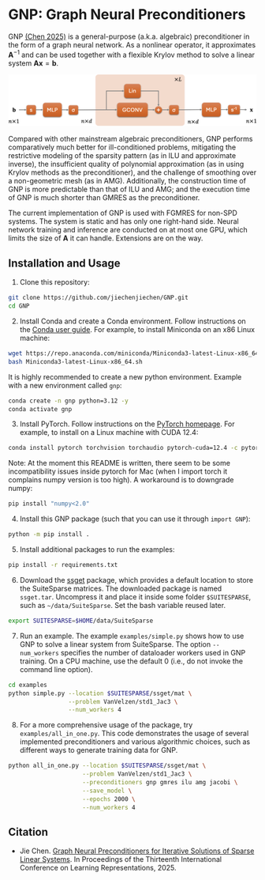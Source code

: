 # GNP: Graph Neural Preconditioners

GNP [(Chen 2025)](#Chen2025) is a general-purpose (a.k.a. algebraic) preconditioner in the form of a graph neural network. As a nonlinear operator, it approximates $\mathbf{A}^{-1}$ and can be used together with a flexible Krylov method to solve a linear system $\mathbf{A}\mathbf{x}=\mathbf{b}$.

![GNP architecture](figures/architecture.png)

Compared with other mainstream algebraic preconditioners, GNP performs comparatively much better for ill-conditioned problems, mitigating the restrictive modeling of the sparsity pattern (as in ILU and approximate inverse), the insufficient quality of polynomial approximation (as in using Krylov methods as the preconditioner), and the challenge of smoothing over a non-geometric mesh (as in AMG). Additionally, the construction time of GNP is more predictable than that of ILU and AMG; and the execution time of GNP is much shorter than GMRES as the preconditioner.

The current implementation of GNP is used with FGMRES for non-SPD systems. The system is static and has only one right-hand side. Neural network training and inference are conducted on at most one GPU, which limits the size of $\mathbf{A}$ it can handle. Extensions are on the way.

## Installation and Usage

1. Clone this repository:

```bash
git clone https://github.com/jiechenjiechen/GNP.git
cd GNP
```

2. Install Conda and create a Conda environment. Follow instructions on the [Conda user guide](https://docs.conda.io/projects/conda/en/latest/user-guide/install/index.html). For example, to install Miniconda on an x86 Linux machine:

```bash
wget https://repo.anaconda.com/miniconda/Miniconda3-latest-Linux-x86_64.sh
bash Miniconda3-latest-Linux-x86_64.sh
```

It is highly recommended to create a new python environment. Example with a new environment called `gnp`:

```bash
conda create -n gnp python=3.12 -y
conda activate gnp
```

3. Install PyTorch. Follow instructions on the [PyTorch homepage](https://pytorch.org). For example, to install on a Linux machine with CUDA 12.4:

```bash
conda install pytorch torchvision torchaudio pytorch-cuda=12.4 -c pytorch -c nvidia
```

Note: At the moment this README is written, there seem to be some incompatibility issues inside pytorch for Mac (when I import torch it complains numpy version is too high). A workaround is to downgrade numpy:

```bash
pip install "numpy<2.0"
```

4. Install this GNP package (such that you can use it through `import GNP`):

```bash
python -m pip install .
```

5. Install additional packages to run the examples:

```bash
pip install -r requirements.txt
```

6. Download the [ssget](https://sparse.tamu.edu/interfaces) package, which provides a default location to store the SuiteSparse matrices. The downloaded package is named `ssget.tar`. Uncompress it and place it inside some folder `$SUITESPARSE`, such as `~/data/SuiteSparse`. Set the bash variable reused later.

```bash
export SUITESPARSE=$HOME/data/SuiteSparse
```

7. Run an example. The example `examples/simple.py` shows how to use GNP to solve a linear system from SuiteSparse. The option `--num_workers` specifies the number of dataloader workers used in GNP training. On a CPU machine, use the default 0 (i.e., do not invoke the command line option).

```bash
cd examples
python simple.py --location $SUITESPARSE/ssget/mat \
                 --problem VanVelzen/std1_Jac3 \
                 --num_workers 4
```

8. For a more comprehensive usage of the package, try `examples/all_in_one.py`. This code demonstrates the usage of several implemented preconditioners and various algorithmic choices, such as different ways to generate training data for GNP.

```bash
python all_in_one.py --location $SUITESPARSE/ssget/mat \
                     --problem VanVelzen/std1_Jac3 \
                     --preconditioners gnp gmres ilu amg jacobi \
                     --save_model \
                     --epochs 2000 \
                     --num_workers 4
```

## Citation

- <a name="Chen2025"></a>Jie Chen. [Graph Neural Preconditioners for Iterative Solutions of Sparse Linear Systems](https://arxiv.org/abs/2406.00809). In Proceedings of the Thirteenth International Conference on Learning Representations, 2025.
